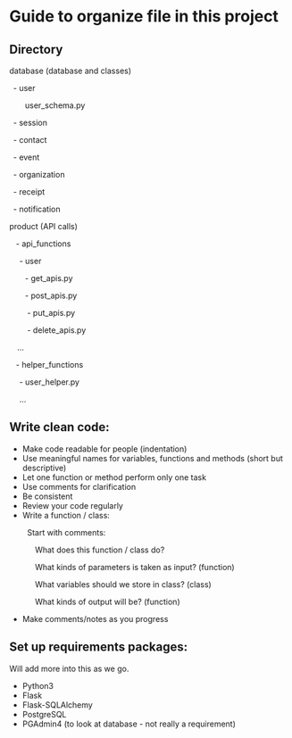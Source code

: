 # Guide to organize file in this project

## Directory
database (database and classes)

&ensp;- user

&emsp;&emsp;user_schema.py

&ensp;- session
 
&ensp;- contact
 
&ensp;- event

&ensp;- organization

&ensp;- receipt

&ensp;- notification

product (API calls)

&nbsp;&nbsp; - api_functions

&emsp; - user

&emsp;&emsp;- get_apis.py

&emsp;&emsp;- post_apis.py

&emsp;&emsp; - put_apis.py

&emsp;&emsp; - delete_apis.py  

&emsp;...

&nbsp;&nbsp; - helper_functions

&emsp; - user_helper.py

&emsp; ...

## Write clean code:

- Make code readable for people (indentation) 
- Use meaningful names for variables, functions and methods (short but descriptive)
- Let one function or method perform only one task
- Use comments for clarification
- Be consistent
- Review your code regularly
- Write a function / class:

&emsp;&emsp; Start with comments:

&emsp;&emsp;&emsp; What does this function / class do? 

&emsp;&emsp;&emsp; What kinds of parameters is taken as input? (function) 

&emsp;&emsp;&emsp; What variables should we store in class? (class)

&emsp;&emsp;&emsp; What kinds of output will be? (function)

- Make comments/notes as you progress

## Set up requirements packages:

Will add more into this as we go.
- Python3
- Flask
- Flask-SQLAlchemy
- PostgreSQL
- PGAdmin4 (to look at database - not really a requirement)

